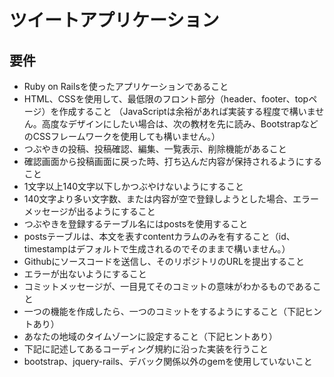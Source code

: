 # ツイートアプリケーション


## 要件
- Ruby on Railsを使ったアプリケーションであること  
- HTML、CSSを使用して、最低限のフロント部分（header、footer、topページ）を作成すること
（JavaScriptは余裕があれば実装する程度で構いません。高度なデザインにしたい場合は、次の教材を先に読み、BootstrapなどのCSSフレームワークを使用しても構いません。）  
- つぶやきの投稿、投稿確認、編集、一覧表示、削除機能があること
- 確認画面から投稿画面に戻った時、打ち込んだ内容が保持されるようにすること  
- 1文字以上140文字以下しかつぶやけないようにすること  
- 140文字より多い文字数、または内容が空で登録しようとした場合、エラーメッセージが出るようにすること  
- つぶやきを登録するテーブル名にはpostsを使用すること
- postsテーブルは、本文を表すcontentカラムのみを有すること（id、timestampはデフォルトで生成されるのでそのままで構いません。）
- Githubにソースコードを送信し、そのリポジトリのURLを提出すること  
- エラーが出ないようにすること
- コミットメッセージが、一目見てそのコミットの意味がわかるものであること
- 一つの機能を作成したら、一つのコミットをするようにすること（下記ヒントあり）
- あなたの地域のタイムゾーンに設定すること（下記ヒントあり）
- 下記に記述してあるコーディング規約に沿った実装を行うこと
- bootstrap、jquery-rails、デバック関係以外のgemを使用していないこと
